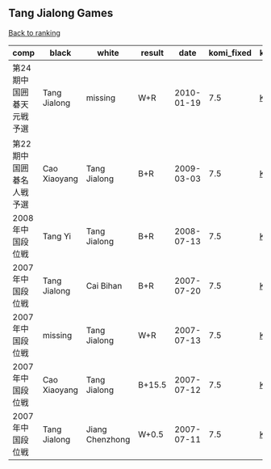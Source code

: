 ## Tang Jialong Games

[Back to ranking](../../index.md)




| **comp** | **black** | **white** | **result** | **date** | **komi_fixed** | **kifu** | 
| --- | --- | --- | --- | --- | --- | --- |
| 第24期中国囲碁天元戦予選 | Tang Jialong | missing | W+R | 2010-01-19 | 7.5 | [Kifu](https://kifudepot.net/kifucontents.php?id=9c9a3pb1zqmkSbaXdmSp3g%3D%3D) | 
| 第22期中国囲碁名人戦予選 | Cao Xiaoyang | Tang Jialong | B+R | 2009-03-03 | 7.5 | [Kifu](https://kifudepot.net/kifucontents.php?id=P%2Fc8fgiNm%2FqFkE88VBj9oQ%3D%3D) | 
| 2008年中国段位戦 | Tang Yi | Tang Jialong | B+R | 2008-07-13 | 7.5 | [Kifu](https://kifudepot.net/kifucontents.php?id=p0GnuLHbvWr20iROU2L1vQ%3D%3D) | 
| 2007年中国段位戦 | Tang Jialong | Cai Bihan | B+R | 2007-07-20 | 7.5 | [Kifu](https://kifudepot.net/kifucontents.php?id=ztxI7XMjELkUSI9aYKzD%2BA%3D%3D) | 
| 2007年中国段位戦 | missing | Tang Jialong | W+R | 2007-07-13 | 7.5 | [Kifu](https://kifudepot.net/kifucontents.php?id=8GYevNQlm7DyawBvKrDMQg%3D%3D) | 
| 2007年中国段位戦 | Cao Xiaoyang | Tang Jialong | B+15.5 | 2007-07-12 | 7.5 | [Kifu](https://kifudepot.net/kifucontents.php?id=c1T3MGRgUA6uzEUdynW9GA%3D%3D) | 
| 2007年中国段位戦 | Tang Jialong | Jiang Chenzhong | W+0.5 | 2007-07-11 | 7.5 | [Kifu](https://kifudepot.net/kifucontents.php?id=lCXz8f5eaBqQ8XmNWV2NfA%3D%3D) |




